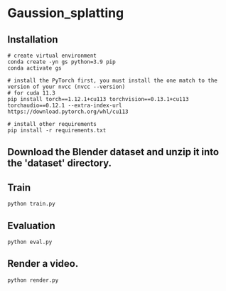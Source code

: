 # Gaussion_splatting

## Installation

```
# create virtual environment
conda create -yn gs python=3.9 pip
conda activate gs

# install the PyTorch first, you must install the one match to the version of your nvcc (nvcc --version)
# for cuda 11.3
pip install torch==1.12.1+cu113 torchvision==0.13.1+cu113 torchaudio==0.12.1 --extra-index-url https://download.pytorch.org/whl/cu113

# install other requirements
pip install -r requirements.txt
```
## Download the Blender dataset and unzip it into the 'dataset' directory.

## Train
```
python train.py
```

## Evaluation

```
python eval.py 
```
## Render a video.
```
python render.py 
```

